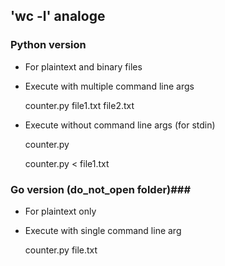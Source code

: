 ## 'wc -l' analoge ##

### Python version ###

* For plaintext and binary files
* Execute with multiple command line args

    counter.py file1.txt file2.txt

* Execute without command line args (for stdin)

    counter.py

    counter.py < file1.txt


### Go version (do_not_open folder)###

* For plaintext only
* Execute with single command line arg

    counter.py file.txt
